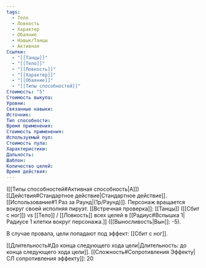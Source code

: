 ```yaml
---
tags:
  - Тело
  - Ловкость
  - Характер
  - Обаяние
  - Навык/Танцы
  - Активная
Ссылки:
  - "[[Танцы]]"
  - "[[Тело]]"
  - "[[Ловкость]]"
  - "[[Характер]]"
  - "[[Обаяние]]"
  - "[[Типы способностей]]"
Стоимость: "5"
Стоимость выкупа:
Уровни:
Связанные навыки:
Источник:
Тип способности:
Время применения:
Стоимость применения:
Используемый пул:
Стоимость пула:
Характеристики:
Дальность:
Шаблон:
Количество целей:
Время действия:
---
```

([[Типы способностей#Активная способность|А]]) [[Действия#Стандартное действие|Стандартное действие]]. [[Использование#1 Раз за Раунд|(1р/Раунд)]]. Персонаж вращается вокруг своей исполняя пируэт. [[Встречная проверка]]: [[Танцы]] ([[Сбит с ног]]) vs [[Тело]] / [[Ловкость]] всех целей в [[Радиус#Вспышка 1|Радиусе 1 клетки вокруг персонажа.]] ([[Выносливость|Вын]]: -5).

В случае провала, цели попадают под эффект: [[Сбит с ног]]. 

[[Длительность#До конца следующего хода цели|Длительность: до конца следующего хода цели]].
[[Сложность#Cопротивления Эффекту|СЛ сопротивления эффекту]]: 20